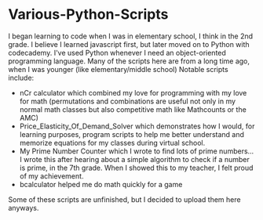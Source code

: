 # Various-Python-Scripts
I began learning to code when I was in elementary school, I think in the 2nd grade. I believe I learned javascript first, but later moved on to Python with codecademy. I've used Python whenever I need an object-oriented programming language.
Many of the scripts here are from a long time ago, when I was younger (like elementary/middle school)
Notable scripts include:
- nCr calculator which combined my love for programming with my love for math (permutations and combinations are useful not only in my normal math classes but also competitive math like Mathcounts or the AMC)
- Price_Elasticity_Of_Demand_Solver which demonstrates how I would, for learning purposes, program scripts to help me better understand and memorize equations for my classes during virtual school.
- My Prime Number Counter which I wrote to find lots of prime numbers... I wrote this after hearing about a simple algorithm to check if a number is prime, in the 7th grade. When I showed this to my teacher, I felt proud of my achievement.
- bcalculator helped me do math quickly for a game

Some of these scripts are unfinished, but I decided to upload them here anyways.
